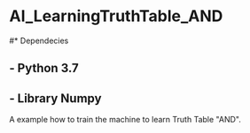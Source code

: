 # AI_LearningTruthTable_AND

#* Dependecies
## - Python 3.7
## - Library Numpy
A example how to train the machine to learn Truth Table "AND".
